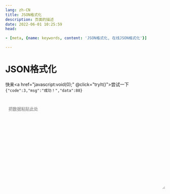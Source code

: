 ```yaml
---
lang: zh-CN   
title: JSON格式化  
description: 页面的描述  
date: 2022-06-01 10:25:59  
head:

- [meta, {name: keywords, content: 'JSON格式化, 在线JSON格式化'}]

---
```


# JSON格式化

快来<a href="javascript:void(0);" @click="tryIt()">尝试一下</a>`{"code":3,"msg":"成功！","data":88}`


<br>
<label style="display: flex;">
   <textarea class="jf-textarea" ref="value" placeholder="把数据粘贴此处" v-model="value"></textarea>
</label>
<br><br>
<label>
    <M-Button @click="format()" text="格式化" type="primary"></M-Button>
    &nbsp;&nbsp; 
    <M-Button @click="clear()" text="重置"></M-Button>
</label>

<script>

export default {
  name: 'JsonFormat',
  data(){
    return {
        value: "",
    };
  },
  methods: {
        format() {
            if(!this.value) {
                return;
            }
            let parse;
            try {
                parse = JSON.parse(this.value);
            } catch (e) {
                console.log(e);
                $warning("数据格式有误，请先检查！");
                return;
            }
            this.value = JSON.stringify(parse, undefined, 3);
        },
        clear() {
            this.value = "";
        },
        tryIt(){
            this.value = '{"code":3,"msg":"成功！","data":88}';
            this.format();
        }
  },
  mounted() {
        this.$refs.value.focus();
  },
}
</script>

<style scoped>

.jf-textarea{
/*    overflow: hidden;*/
    overflow-wrap: break-word; 
    max-height: 500px;
    min-height: 272px;
    resize: vertical;
    width: 100%;
    max-width: 100%;
    border-radius: 5px;
    outline: none;
    background-color: var(--c-bg);
    transition: background-color var(--t-color),border-color var(--t-color);
    color: var(--c-text);
    padding: 0.75em;
    border: 1px solid var(--c-border);
}
</style>

<Comment></Comment>
